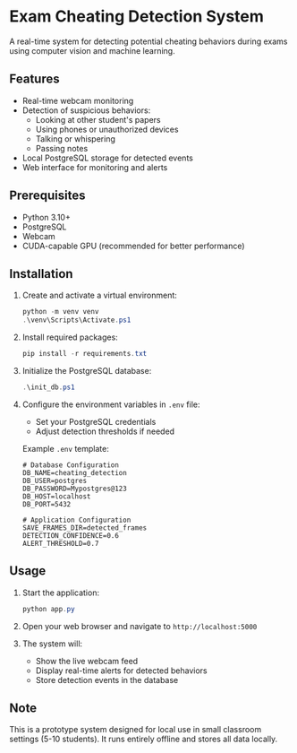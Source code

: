 # Exam Cheating Detection System

A real-time system for detecting potential cheating behaviors during exams using computer vision and machine learning.

## Features

- Real-time webcam monitoring
- Detection of suspicious behaviors:
  - Looking at other student's papers
  - Using phones or unauthorized devices
  - Talking or whispering
  - Passing notes
- Local PostgreSQL storage for detected events
- Web interface for monitoring and alerts

## Prerequisites

- Python 3.10+
- PostgreSQL
- Webcam
- CUDA-capable GPU (recommended for better performance)

## Installation

1. Create and activate a virtual environment:

   ```powershell
   python -m venv venv
   .\venv\Scripts\Activate.ps1
   ```

2. Install required packages:

   ```powershell
   pip install -r requirements.txt
   ```

3. Initialize the PostgreSQL database:

   ```powershell
   .\init_db.ps1
   ```

4. Configure the environment variables in `.env` file:

   - Set your PostgreSQL credentials
   - Adjust detection thresholds if needed

   Example `.env` template:

   ```env
   # Database Configuration
   DB_NAME=cheating_detection
   DB_USER=postgres
   DB_PASSWORD=Mypostgres@123
   DB_HOST=localhost
   DB_PORT=5432

   # Application Configuration
   SAVE_FRAMES_DIR=detected_frames
   DETECTION_CONFIDENCE=0.6
   ALERT_THRESHOLD=0.7
   ```

## Usage

1. Start the application:

   ```powershell
   python app.py
   ```

2. Open your web browser and navigate to `http://localhost:5000`

3. The system will:
   - Show the live webcam feed
   - Display real-time alerts for detected behaviors
   - Store detection events in the database

## Note

This is a prototype system designed for local use in small classroom settings (5-10 students). It runs entirely offline and stores all data locally.
